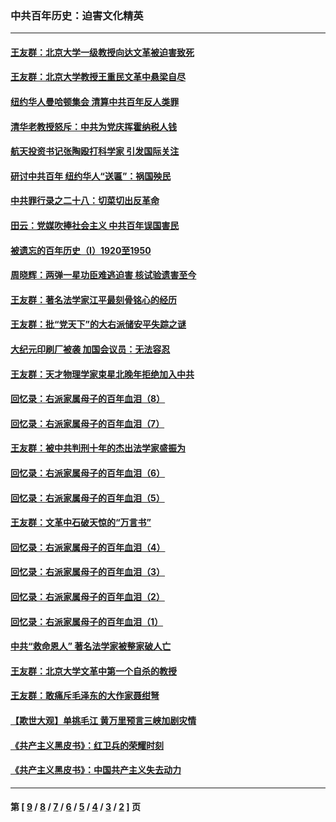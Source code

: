 ### 中共百年历史：迫害文化精英
---
#### [王友群：北京大学一级教授向达文革被迫害致死](../../pages/nf1176111/n13150966.md?09300430) 
#### [王友群：北京大学教授王重民文革中悬梁自尽](../../pages/nf1176111/n13084645.md?09300430) 
#### [纽约华人曼哈顿集会 清算中共百年反人类罪](../../pages/nf1176111/n13084157.md?09300430) 
#### [清华老教授怒斥：中共为党庆挥霍纳税人钱](../../pages/nf1176111/n13071430.md?09300430) 
#### [航天投资书记张陶殴打科学家 引发国际关注](../../pages/nf1176111/n13069132.md?09300430) 
#### [研讨中共百年 纽约华人“送匾”：祸国殃民](../../pages/nf1176111/n13057367.md?09300430) 
#### [中共罪行录之二十八：切菜切出反革命](../../pages/nf1176111/n13030600.md?09300430) 
#### [田云：党媒吹捧社会主义 中共百年误国害民](../../pages/nf1176111/n13006682.md?09300430) 
#### [被遗忘的百年历史（I）1920至1950](../../pages/nf1176111/n12986411.md?09300430) 
#### [周晓辉：两弹一星功臣难逃迫害 核试验遗害至今](../../pages/nf1176111/n12974997.md?09300430) 
#### [王友群：著名法学家江平最刻骨铭心的经历](../../pages/nf1176111/n12970787.md?09300430) 
#### [王友群：批“党天下”的大右派储安平失踪之谜](../../pages/nf1176111/n12954229.md?09300430) 
#### [大纪元印刷厂被袭 加国会议员：无法容忍](../../pages/nf1176111/n12883028.md?09300430) 
#### [王友群：天才物理学家束星北晚年拒绝加入中共](../../pages/nf1176111/n12792913.md?09300430) 
#### [回忆录：右派家属母子的百年血泪（8）](../../pages/nf1176111/n12706196.md?09300430) 
#### [回忆录：右派家属母子的百年血泪（7）](../../pages/nf1176111/n12706191.md?09300430) 
#### [王友群：被中共判刑十年的杰出法学家盛振为](../../pages/nf1176111/n12706141.md?09300430) 
#### [回忆录：右派家属母子的百年血泪（6）](../../pages/nf1176111/n12698863.md?09300430) 
#### [回忆录：右派家属母子的百年血泪（5）](../../pages/nf1176111/n12692515.md?09300430) 
#### [王友群：文革中石破天惊的“万言书”](../../pages/nf1176111/n12690994.md?09300430) 
#### [回忆录：右派家属母子的百年血泪（4）](../../pages/nf1176111/n12686410.md?09300430) 
#### [回忆录：右派家属母子的百年血泪（3）](../../pages/nf1176111/n12683820.md?09300430) 
#### [回忆录：右派家属母子的百年血泪（2）](../../pages/nf1176111/n12679738.md?09300430) 
#### [回忆录：右派家属母子的百年血泪（1）](../../pages/nf1176111/n12678112.md?09300430) 
#### [中共“救命恩人” 著名法学家被整家破人亡](../../pages/nf1176111/n12658168.md?09300430) 
#### [王友群：北京大学文革中第一个自杀的教授](../../pages/nf1176111/n12632697.md?09300430) 
#### [王友群：敢痛斥毛泽东的大作家聂绀弩](../../pages/nf1176111/n12384788.md?09300430) 
#### [【欺世大观】单挑毛江 黄万里预言三峡加剧灾情](../../pages/nf1176111/n12357101.md?09300430) 
#### [《共产主义黑皮书》：红卫兵的荣耀时刻](../../pages/nf1176111/n12190329.md?09300430) 
#### [《共产主义黑皮书》：中国共产主义失去动力](../../pages/nf1176111/n12168749.md?09300430) 

---
#### 第 [ [9](./9.md?09300430) / [8](./8.md?09300430) / [7](./7.md?09300430) / [6](./6.md?09300430) / [5](./5.md?09300430) / [4](./4.md?09300430) / [3](./3.md?09300430) / [2](./2.md?09300430) ] 页
